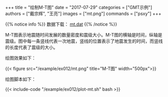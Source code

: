 +++
title = "绘制M-T图"
date = "2017-07-29"
categories = ["GMT示例"]
authors = ["戴宗辉", "王亮"]
images = ["mt.png"]
commands = ["psxy"]
+++

{{% notice info %}}
数据下载： [mt.dat](/datas/example/ex012/mt.dat)
{{% /notice %}}

M-T图表示地震随时间发展的数量密度和震级大小。M-T图的横轴是时间，纵轴是震级。图中每一条竖线代表一次地震，竖线的位置表示了地震发生的时间，而竖线的长度代表了震级的大小。

绘图效果如下：

{{< figure src="/example/ex012/mt.png" title="M-T图" width="500px">}}

绘图脚本如下：

{{< include-code "/example/ex012/plot-mt.sh" bash >}}

